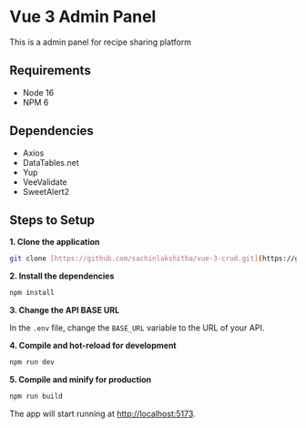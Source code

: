 # Vue 3 Admin Panel

This is a admin panel for recipe sharing platform

## Requirements

* Node 16
* NPM 6

## Dependencies

* Axios
* DataTables.net
* Yup
* VeeValidate
* SweetAlert2

## Steps to Setup

**1. Clone the application**

```bash
git clone [https://github.com/sachinlakshitha/vue-3-crud.git](https://github.com/sandaruanjana/online-recipe-sharing-platform-admin-panel.git)
```

**2. Install the dependencies**

```bash
npm install
```

**3. Change the API BASE URL**

In the `.env` file, change the `BASE_URL` variable to the URL of your API.

**4. Compile and hot-reload for development**

```bash
npm run dev
```

**5. Compile and minify for production**

```bash
npm run build
```

The app will start running at <http://localhost:5173>.

